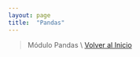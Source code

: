 ```yaml
---
layout: page
title:  "Pandas"
---
```


> Módulo Pandas \ [Volver al Inicio](https://github.com/cristiandarioortegayubro/portfolio/blob/main/index.html)
